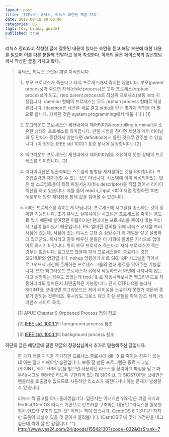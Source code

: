 ```yaml
---
layout: post
title: '[리눅스] 유닉스, 리눅스 과련된 깨알 지식'
date: 2015-09-18 00:00:00
categories: OS
tags: [OS, Linux, guide]
published: true
---
```


리눅스 정리라고 작성한 글에 잘못된 내용이 있다는 조언을 듣고 해당 부분에 대한 내용을 읽으며 이를 다른 분들께 전달하고 싶어 작성한다. 아래의 글은 페이스북의 김선영님께서 작성한 글을 가지고 왔다.

>유닉스, 리눅스 관련된 깨알 지식입니다.
>
> 1) 부모 프로세스가 죽는다고 자식 프로세스까지 죽지는 않습니다. 
부모(parent process)가 죽으면 자식(child process)은 고아 프로세스(orphan process)가 되고, step parent process로 최상위 프로세스(보통 init) 지정됩니다.
daemon 형태의 프로세스는 모두 orphan process 형태로 작성된답니다. (daemon은 세션을 새로 열고 stdio를 닫는 몇가지 작업을 더 필요로 합니다. 자세한 것은 system programming에서 배웁니다.) [1]
>
> 2) 포그라운드 프로세스란 세션내에서 제어터미널(controlling terminal)을 소유한 상태의 프로세스를 의미합니다. 만일 시험을 친다면 세션과 제어 터미널의 두 단어가 등장하지 않는다면 definition에서 틀린 것으로 간주할 수 있습니다. (이 정의는 IEEE std 1003.1 표준 문서에 등장합니다.) [2]
>
> 3) 백그라운드 프로세스란 세션내에서 제어터미널을 소유하지 못한 상태의 프로세스를 의미합니다. [3]
>
> 4) 리다이렉션은 입출력되는 스트림의 방향을 재지정하는 것을 의미합니다. 표준입출력만 재지정할 수 있는 것은 아닙니다. 시스템에 이미 작성되어있는 많은 쉘 스크립트들이 특정 파일서술자(file descriptor)를 직접 열어서 리다이렉션을 하고 있습니다.
예를 들어 read v_input <&10 처럼 명령하면 10번 fd로부터 방향 재지정을 통해 값을 읽어올 수 있습니다.
>
> 5) kill은 프로세스를 죽이는게 아닙니다.
프로세스에 시그널을 송신하는 것이 정확한 기능입니다. 초기 유닉스 설계시에는 시그널은 프로세스를 죽이는 용도로 썼기 때문에 붙여졌던 이름이지만 현대에는 프로세스를 죽이지 않는 여러 시그널이 늘어났기 때문입니다.
>PS. 얼마전 강의를 위해 리눅스 교재를 보러 서점에 갔는데, 서점에 있는 리눅스 교재 중 상당수가 위 개념을 잘못 설명하고 있더군요. 혹시라고 잘못 배우신 분들은 이 기회에 올바른 지식으로 업데이트 하시기 바랍니다.
특히 부모 프로세스 죽는다고 자식 프로세스가 죽는 경우는 없습니다. 로그오프 했을때 자식 프로세스들이 종료되는 것은 SIGHUP의 영향입니다. nohup 명령어가 바로 SIGHUP 시그널을 막아서 로그오프시 세션에 존재하는 프로세스 그룹의 연쇄 종료를 막아주는 기능입니다.
또한 백그라운드 프로세스가 뒤에서 작동하면서 화면에 나타나지 않는다고 설명하는 경우도 있었는데 find / & 로 작동시켜보시면 백그라운드로 작동하더라도 얼마든지 화면출력은 가능합니다. 단지 CTRL-C를 눌러서 SIGINT를 보내보면 백그라운드는 제어 터미널을 소유하지 못했기 때문에 종료가 안되는 것뿐이죠.
혹시라도 크로스 체크 하실 분들을 위해 참조 서적, 레퍼런스 사이트 목록.

>[1] APUE Chapter 9 Orphaned Process 정의 참조
>
>[2] [IEEE std. 1003.1](http://www.opengroup.org)의 foreground process 참조
>
>[3] [IEEE std. 1003.1](http://www.opengroup.org)의 background process 참조

하단의 글은 해당글에 달린 댓글의 정광섭님께서 추가로 말씀해주신 글입니다.

>한 가지 깨알 지식을 추가하면 프로세스 종료시에 kill -9 로 죽이는 경우가 있는데 이는 절대 피해야할 습관입니다. 보통 잘 만든 프로그램은 종료 시그널(SIGINT, SIGTERM 등)을 받으면 사용하던 리소스를 정리하고 파일을 닫고 마무리(시그널 핸들러) 하도록 구현되어 있는데 SIGKILL 과 SIGSTOP을 보내면은 핸들러를 호출할수 없으므로 사용하던 리소스가 깨진다거나 하는 문제가 발생할 수 있습니다.
>
>리눅스 책 광고를 하나 올리겠습니다. 입문서는 아니지만 위와같은 깨알 지식과 Redhat/CentOS 리눅스 기반으로 인프라를 구축하는 내용인 "리눅스를 활용한 회사 인프라 구축의 모든 것" 이라는 책이 있습니다. CentoOS 6 기준이긴 하지만 도움이 되실수 있을 것 같아서 올려봅니다. (CentOS 7 에 맞게 개정판을 내고 싶은데 책이 잘 안 팔립니다. ^^) http://www.yes24.com/24/goods/15542130?scode=032&OzSrank=7